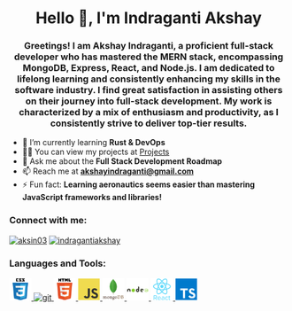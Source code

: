 <h1 align="center">Hello 👋, I'm Indraganti Akshay</h1>
<h3 align="center">
Greetings! I am Akshay Indraganti, a proficient full-stack developer who has mastered the MERN stack, encompassing MongoDB, Express, React, and Node.js. I am dedicated to lifelong learning and consistently enhancing my skills in the software industry. I find great satisfaction in assisting others on their journey into full-stack development. My work is characterized by a mix of enthusiasm and productivity, as I consistently strive to deliver top-tier results.
</h3>

- 🌱 I’m currently learning **Rust & DevOps**
- 👨‍💻 You can view my projects at [Projects](https://www.indragantiakshay.com/work)
- 💬 Ask me about the **Full Stack Development Roadmap**
- 📫 Reach me at **akshayindraganti@gmail.com**
- ⚡ Fun fact: **Learning aeronautics seems easier than mastering JavaScript frameworks and libraries!**

<h3 align="left">Connect with me:</h3>
<p align="left">
<a href="https://twitter.com/aksin03" target="blank"><img align="center" src="https://raw.githubusercontent.com/rahuldkjain/github-profile-readme-generator/master/src/images/icons/Social/twitter.svg" alt="aksin03" height="30" width="40" /></a>
<a href="https://www.linkedin.com/in/indragantiakshay/" target="blank"><img align="center" src="https://raw.githubusercontent.com/rahuldkjain/github-profile-readme-generator/master/src/images/icons/Social/linked-in-alt.svg" alt="indragantiakshay" height="30" width="40" /></a>
</p>

<h3 align="left">Languages and Tools:</h3>
<p align="left">
<a href="https://www.w3schools.com/css/" target="_blank"> <img src="https://raw.githubusercontent.com/devicons/devicon/master/icons/css3/css3-original-wordmark.svg" alt="css3" width="40" height="40"/> </a> 
<a href="https://git-scm.com/" target="_blank"> <img src="https://www.vectorlogo.zone/logos/git-scm/git-scm-icon.svg" alt="git" width="40" height="40"/> </a> 
<a href="https://www.w3.org/html/" target="_blank"> <img src="https://raw.githubusercontent.com/devicons/devicon/master/icons/html5/html5-original-wordmark.svg" alt="html5" width="40" height="40"/> </a> 
<a href="https://developer.mozilla.org/en-US/docs/Web/JavaScript" target="_blank"> <img src="https://raw.githubusercontent.com/devicons/devicon/master/icons/javascript/javascript-original.svg" alt="javascript" width="40" height="40"/> </a> 
<a href="https://www.mongodb.com/" target="_blank"> <img src="https://raw.githubusercontent.com/devicons/devicon/master/icons/mongodb/mongodb-original-wordmark.svg" alt="mongodb" width="40" height="40"/> </a> 
<a href="https://nodejs.org" target="_blank"> <img src="https://raw.githubusercontent.com/devicons/devicon/master/icons/nodejs/nodejs-original-wordmark.svg" alt="nodejs" width="40" height="40"/> </a> 
<a href="https://reactjs.org/" target="_blank"> <img src="https://raw.githubusercontent.com/devicons/devicon/master/icons/react/react-original-wordmark.svg" alt="react" width="40" height="40"/> </a> 
<a href="https://www.typescriptlang.org/" target="_blank"> <img src="https://raw.githubusercontent.com/devicons/devicon/master/icons/typescript/typescript-original.svg" alt="typescript" width="40" height="40"/> </a> 
</p>
